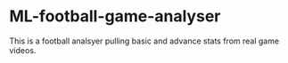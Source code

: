 # ML-football-game-analyser
This is a football analsyer pulling basic and advance stats from real game videos. 
